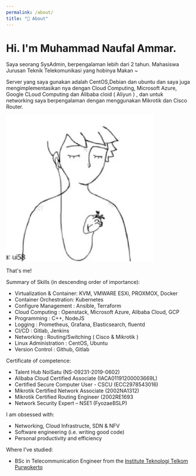 ```yaml
---
permalink: /about/
title: "👨 About"
---
```


# Hi. I'm Muhammad Naufal Ammar.

Saya seorang SysAdmin, berpengalaman lebih dari 2 tahun. Mahasiswa Jurusan Teknik Telekomunikasi yang hobinya Makan ~

Server yang saya gunakan adalah CentOS,Debian dan ubuntu dan saya juga mengimplementasikan nya dengan Cloud Computing, Microsoft Azure, Google CLoud Computing dan Alibaba cloid ( Aliyun ) , dan untuk networking saya berpengalaman dengan menggunakan Mikrotik dan Cisco Router.

<img src="/assets/images/bio-photo.jpg" style="max-height: 400px">

That's me!

Summary of Skills (in descending order of importance):
- Virtualization & Container: KVM, VMWARE ESXi, PROXMOX, Docker
- Container Orchestration: Kubernetes
- Configure Management : Ansible, Terraform
- Cloud Computing : Openstack, Microsoft Azure, Alibaba Cloud, GCP
- Programming : C++, NodeJS
- Logging : Prometheus, Grafana, Elasticsearch, fluentd
- CI/CD : Gitlab, Jenkins
- Networking : Routing/Switching ( Cisco & Mikrotik )
- Linux Administration : CentOS, Ubuntu
- Version Control : Github, Gitlab

Certificate of competence:
- Talent Hub NolSatu (NS-09231-2019-0602)
- Alibaba Cloud Certified Associate (IACA01191200003669L)
- Certified Secure Computer User - CSCU (ECC2978543016)
- Mikrotik Certified Network Associate (2002NA1312)
- Mikrotik Certified Routing Engineer (2002RE1693 
- Network Security Expert – NSE1 (FyozaeBSLP)

I am obsessed with:
- Networking, Cloud Infrastructe, SDN & NFV
- Software engineering (i.e. writing good code)
- Personal productivity and efficiency

Where I've studied:
- BSc in Telecommunication Engineer from the [Institute Teknologi Telkom Purwokerto](https://ittelkom-pwt.ac.id/)

